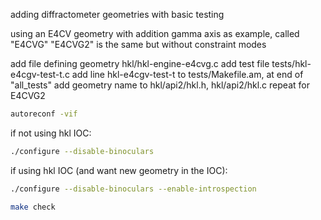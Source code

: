 adding diffractometer geometries with basic testing

using an E4CV geometry with addition gamma axis as example, called "E4CVG"
"E4CVG2" is the same but without constraint modes

add file defining geometry hkl/hkl-engine-e4cvg.c
add test file tests/hkl-e4cgv-test-t.c
add line hkl-e4cgv-test-t to tests/Makefile.am, at end of "all\_tests" 
add geometry name to hkl/api2/hkl.h, hkl/api2/hkl.c
repeat for E4CVG2

```bash
autoreconf -vif
```

if not using hkl IOC:
```bash
./configure --disable-binoculars
```

if using hkl IOC (and want new geometry in the IOC):
```bash
./configure --disable-binoculars --enable-introspection
```

```bash
make check
```

